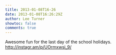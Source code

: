 ```yaml
---
title: 2013-01-08T16-26
date: 2013-01-08T16:26:29Z
author: Lee Turner
showtoc: false
comments: true
---
```


Awesome fun for the last day of the school holidays. http://instagr.am/p/UOrmxwsi_9/

